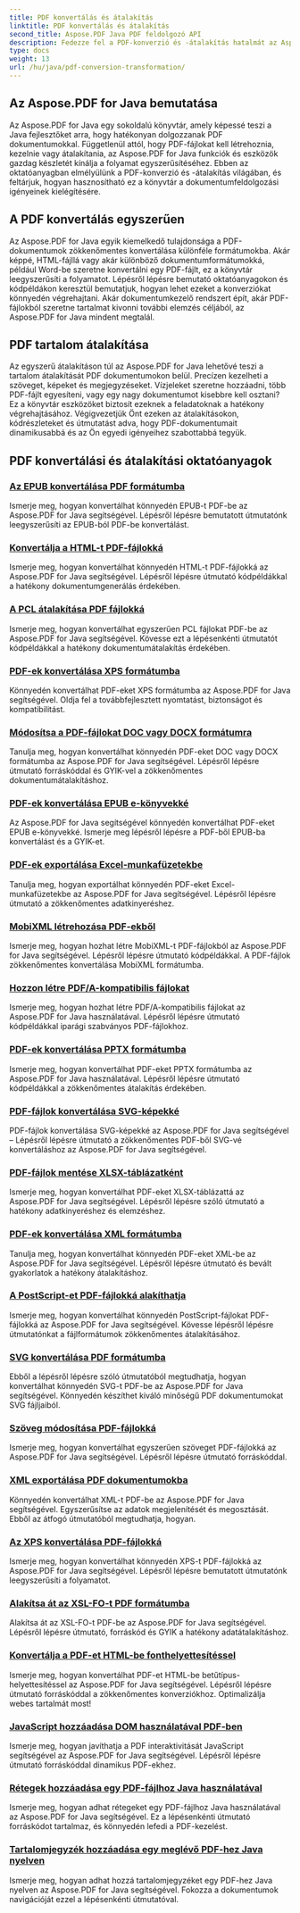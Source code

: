 ```yaml
---
title: PDF konvertálás és átalakítás
linktitle: PDF konvertálás és átalakítás
second_title: Aspose.PDF Java PDF feldolgozó API
description: Fedezze fel a PDF-konverzió és -átalakítás hatalmát az Aspose.PDF for Java segítségével – Átfogó oktatóanyagok fejlesztőknek. Fejlessze PDF-feldolgozási készségeit még ma!
type: docs
weight: 13
url: /hu/java/pdf-conversion-transformation/
---
```


## Az Aspose.PDF for Java bemutatása

Az Aspose.PDF for Java egy sokoldalú könyvtár, amely képessé teszi a Java fejlesztőket arra, hogy hatékonyan dolgozzanak PDF dokumentumokkal. Függetlenül attól, hogy PDF-fájlokat kell létrehoznia, kezelnie vagy átalakítania, az Aspose.PDF for Java funkciók és eszközök gazdag készletét kínálja a folyamat egyszerűsítéséhez. Ebben az oktatóanyagban elmélyülünk a PDF-konverzió és -átalakítás világában, és feltárjuk, hogyan hasznosítható ez a könyvtár a dokumentumfeldolgozási igényeinek kielégítésére.

## A PDF konvertálás egyszerűen

Az Aspose.PDF for Java egyik kiemelkedő tulajdonsága a PDF-dokumentumok zökkenőmentes konvertálása különféle formátumokba. Akár képpé, HTML-fájllá vagy akár különböző dokumentumformátumokká, például Word-be szeretne konvertálni egy PDF-fájlt, ez a könyvtár leegyszerűsíti a folyamatot. Lépésről lépésre bemutató oktatóanyagokon és kódpéldákon keresztül bemutatjuk, hogyan lehet ezeket a konverziókat könnyedén végrehajtani. Akár dokumentumkezelő rendszert épít, akár PDF-fájlokból szeretne tartalmat kivonni további elemzés céljából, az Aspose.PDF for Java mindent megtalál.

## PDF tartalom átalakítása

Az egyszerű átalakításon túl az Aspose.PDF for Java lehetővé teszi a tartalom átalakítását PDF dokumentumokon belül. Precízen kezelheti a szöveget, képeket és megjegyzéseket. Vízjeleket szeretne hozzáadni, több PDF-fájlt egyesíteni, vagy egy nagy dokumentumot kisebbre kell osztani? Ez a könyvtár eszközöket biztosít ezeknek a feladatoknak a hatékony végrehajtásához. Végigvezetjük Önt ezeken az átalakításokon, kódrészleteket és útmutatást adva, hogy PDF-dokumentumait dinamikusabbá és az Ön egyedi igényeihez szabottabbá tegyük.

## PDF konvertálási és átalakítási oktatóanyagok
### [Az EPUB konvertálása PDF formátumba](./convert-epub-to-pdf-format/)
Ismerje meg, hogyan konvertálhat könnyedén EPUB-t PDF-be az Aspose.PDF for Java segítségével. Lépésről lépésre bemutatott útmutatónk leegyszerűsíti az EPUB-ból PDF-be konvertálást.
### [Konvertálja a HTML-t PDF-fájlokká](./convert-html-to-pdf-files/)
Ismerje meg, hogyan konvertálhat könnyedén HTML-t PDF-fájlokká az Aspose.PDF for Java segítségével. Lépésről lépésre útmutató kódpéldákkal a hatékony dokumentumgenerálás érdekében.
### [A PCL átalakítása PDF fájlokká](./transform-pcl-to-pdfs/)
Ismerje meg, hogyan konvertálhat egyszerűen PCL fájlokat PDF-be az Aspose.PDF for Java segítségével. Kövesse ezt a lépésenkénti útmutatót kódpéldákkal a hatékony dokumentumátalakítás érdekében.
### [PDF-ek konvertálása XPS formátumba](./convert-pdfs-to-xps-format/)
Könnyedén konvertálhat PDF-eket XPS formátumba az Aspose.PDF for Java segítségével. Oldja fel a továbbfejlesztett nyomtatást, biztonságot és kompatibilitást.
### [Módosítsa a PDF-fájlokat DOC vagy DOCX formátumra](./change-pdfs-to-doc-or-docx-format/)
Tanulja meg, hogyan konvertálhat könnyedén PDF-eket DOC vagy DOCX formátumba az Aspose.PDF for Java segítségével. Lépésről lépésre útmutató forráskóddal és GYIK-vel a zökkenőmentes dokumentumátalakításhoz.
### [PDF-ek konvertálása EPUB e-könyvekké](./convert-pdfs-to-epub-ebooks/)
Az Aspose.PDF for Java segítségével könnyedén konvertálhat PDF-eket EPUB e-könyvekké. Ismerje meg lépésről lépésre a PDF-ből EPUB-ba konvertálást és a GYIK-et.
### [PDF-ek exportálása Excel-munkafüzetekbe](./export-pdfs-to-excel-workbooks/)
Tanulja meg, hogyan exportálhat könnyedén PDF-eket Excel-munkafüzetekbe az Aspose.PDF for Java segítségével. Lépésről lépésre útmutató a zökkenőmentes adatkinyeréshez.
### [MobiXML létrehozása PDF-ekből](./generate-mobixml-from-pdfs/)
Ismerje meg, hogyan hozhat létre MobiXML-t PDF-fájlokból az Aspose.PDF for Java segítségével. Lépésről lépésre útmutató kódpéldákkal. A PDF-fájlok zökkenőmentes konvertálása MobiXML formátumba.
### [Hozzon létre PDF/A-kompatibilis fájlokat](./create-pdfa-compliant-files/)
Ismerje meg, hogyan hozhat létre PDF/A-kompatibilis fájlokat az Aspose.PDF for Java használatával. Lépésről lépésre útmutató kódpéldákkal iparági szabványos PDF-fájlokhoz.
### [PDF-ek konvertálása PPTX formátumba](./convert-pdfs-to-pptx-format/)
Ismerje meg, hogyan konvertálhat PDF-eket PPTX formátumba az Aspose.PDF for Java használatával. Lépésről lépésre útmutató kódpéldákkal a zökkenőmentes átalakítás érdekében.
### [PDF-fájlok konvertálása SVG-képekké](./convert-pdfs-to-svg-images/)
PDF-fájlok konvertálása SVG-képekké az Aspose.PDF for Java segítségével – Lépésről lépésre útmutató a zökkenőmentes PDF-ből SVG-vé konvertáláshoz az Aspose.PDF for Java segítségével.
### [PDF-fájlok mentése XLSX-táblázatként](./save-pdfs-as-xlsx-spreadsheets/)
Ismerje meg, hogyan konvertálhat PDF-eket XLSX-táblázattá az Aspose.PDF for Java segítségével. Lépésről lépésre szóló útmutató a hatékony adatkinyeréshez és elemzéshez.
### [PDF-ek konvertálása XML formátumba](./convert-pdfs-to-xml-format/)
Tanulja meg, hogyan konvertálhat könnyedén PDF-eket XML-be az Aspose.PDF for Java segítségével. Lépésről lépésre útmutató és bevált gyakorlatok a hatékony átalakításhoz.
### [A PostScript-et PDF-fájlokká alakíthatja](./turn-postscript-into-pdf-files/)
Ismerje meg, hogyan konvertálhat könnyedén PostScript-fájlokat PDF-fájlokká az Aspose.PDF for Java segítségével. Kövesse lépésről lépésre útmutatónkat a fájlformátumok zökkenőmentes átalakításához.
### [SVG konvertálása PDF formátumba](./convert-svg-to-pdf-format/)
Ebből a lépésről lépésre szóló útmutatóból megtudhatja, hogyan konvertálhat könnyedén SVG-t PDF-be az Aspose.PDF for Java segítségével. Könnyedén készíthet kiváló minőségű PDF dokumentumokat SVG fájljaiból.
### [Szöveg módosítása PDF-fájlokká](./change-text-to-pdf-files/)
Ismerje meg, hogyan konvertálhat egyszerűen szöveget PDF-fájlokká az Aspose.PDF for Java segítségével. Lépésről lépésre útmutató forráskóddal.
### [XML exportálása PDF dokumentumokba](./export-xml-to-pdf-documents/)
Könnyedén konvertálhat XML-t PDF-be az Aspose.PDF for Java segítségével. Egyszerűsítse az adatok megjelenítését és megosztását. Ebből az átfogó útmutatóból megtudhatja, hogyan.
### [Az XPS konvertálása PDF-fájlokká](./convert-xps-to-pdf-files/)
Ismerje meg, hogyan konvertálhat könnyedén XPS-t PDF-fájlokká az Aspose.PDF for Java segítségével. Lépésről lépésre bemutatott útmutatónk leegyszerűsíti a folyamatot.
### [Alakítsa át az XSL-FO-t PDF formátumba](./transform-xsl-fo-to-pdf-format/)
Alakítsa át az XSL-FO-t PDF-be az Aspose.PDF for Java segítségével. Lépésről lépésre útmutató, forráskód és GYIK a hatékony adatátalakításhoz.
### [Konvertálja a PDF-et HTML-be fonthelyettesítéssel](./convert-pdf-to-html-with-font-substitution/)
Ismerje meg, hogyan konvertálhat PDF-et HTML-be betűtípus-helyettesítéssel az Aspose.PDF for Java segítségével. Lépésről lépésre útmutató forráskóddal a zökkenőmentes konverziókhoz. Optimalizálja webes tartalmát most!
### [JavaScript hozzáadása DOM használatával PDF-ben](./adding-javascript-using-dom-in-pdf/)
Ismerje meg, hogyan javíthatja a PDF interaktivitását JavaScript segítségével az Aspose.PDF for Java segítségével. Lépésről lépésre útmutató forráskóddal dinamikus PDF-ekhez.
### [Rétegek hozzáadása egy PDF-fájlhoz Java használatával](./add-layers-to-pdf-file-using-java/)
Ismerje meg, hogyan adhat rétegeket egy PDF-fájlhoz Java használatával az Aspose.PDF for Java segítségével. Ez a lépésenkénti útmutató forráskódot tartalmaz, és könnyedén lefedi a PDF-kezelést.
### [Tartalomjegyzék hozzáadása egy meglévő PDF-hez Java nyelven](./add-table-of-contents-to-existing-pdf-in-java/)
Ismerje meg, hogyan adhat hozzá tartalomjegyzéket egy PDF-hez Java nyelven az Aspose.PDF for Java segítségével. Fokozza a dokumentumok navigációját ezzel a lépésenkénti útmutatóval.
